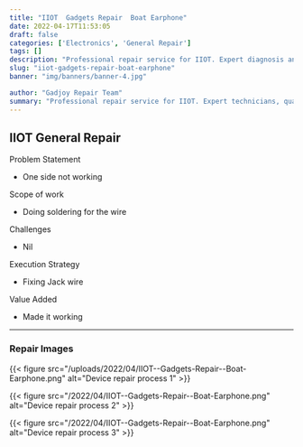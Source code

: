```yaml
---
title: "IIOT  Gadgets Repair  Boat Earphone"
date: 2022-04-17T11:53:05
draft: false
categories: ['Electronics', 'General Repair']
tags: []
description: "Professional repair service for IIOT. Expert diagnosis and quality repairs in Bangalore."
slug: "iiot-gadgets-repair-boat-earphone"
banner: "img/banners/banner-4.jpg"

author: "Gadjoy Repair Team"
summary: "Professional repair service for IIOT. Expert technicians, quality parts, warranty included."
---
```


## IIOT General Repair

Problem Statement 

- One side not working

Scope of work 

- Doing soldering for the wire

Challenges 

- Nil

Execution Strategy 

- Fixing Jack wire

Value Added 

- Made it working

---

### Repair Images

{{< figure src="/uploads/2022/04/IIOT--Gadgets-Repair--Boat-Earphone.png" alt="Device repair process 1" >}}

{{< figure src="/2022/04/IIOT--Gadgets-Repair--Boat-Earphone.png" alt="Device repair process 2" >}}

{{< figure src="/2022/04/IIOT--Gadgets-Repair--Boat-Earphone.png" alt="Device repair process 3" >}}

